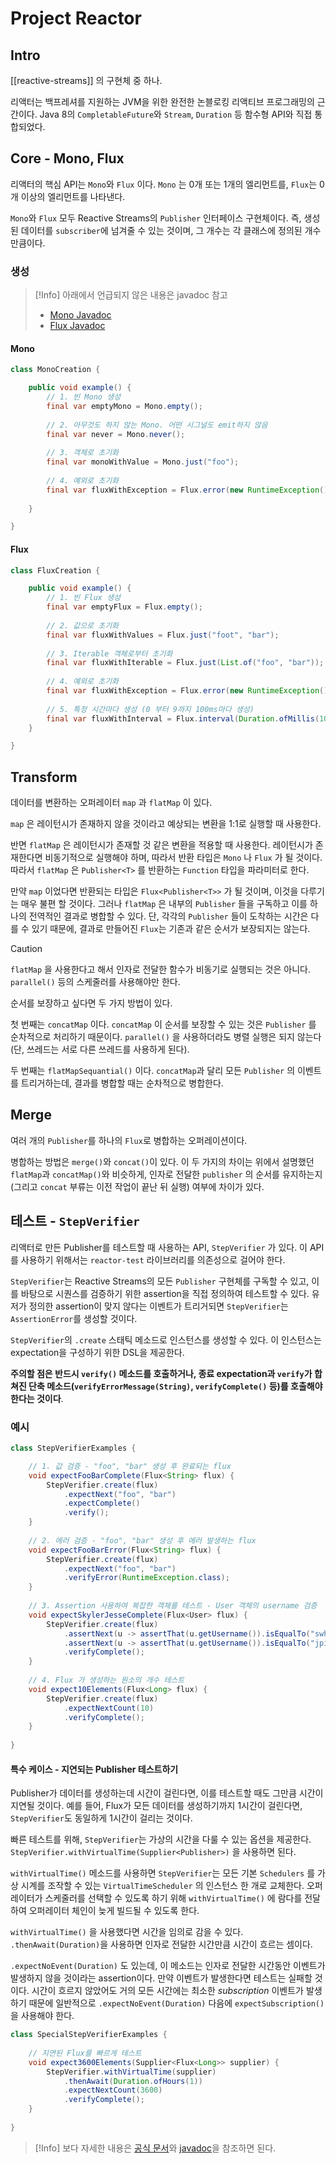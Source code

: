 # Project Reactor
## Intro

[[reactive-streams]] 의 구현체 중 하나.

리액터는 백프레셔를 지원하는 JVM을 위한 완전한 논블로킹 리액티브 프로그래밍의 근간이다. Java 8의 `CompletableFuture`와 `Stream`, `Duration` 등 함수형 API와 직접 통합되었다.

## Core - Mono, Flux

리액터의 핵심 API는 `Mono`와 `Flux` 이다. `Mono` 는 0개 또는 1개의 엘리먼트를, `Flux`는 0개 이상의 엘리먼트를 나타낸다.

`Mono`와 `Flux` 모두 Reactive Streams의 `Publisher` 인터페이스 구현체이다. 즉, 생성된 데이터를 `subscriber`에 넘겨줄 수 있는 것이며, 그 개수는 각 클래스에 정의된 개수만큼이다.

### 생성

> [!Info]
> 아래에서 언급되지 않은 내용은 javadoc 참고
> - [Mono Javadoc](https://projectreactor.io/docs/core/release/api/reactor/core/publisher/Mono.html)
> - [Flux Javadoc](https://projectreactor.io/docs/core/release/api/reactor/core/publisher/Flux.html)

#### Mono

```java
class MonoCreation {

	public void example() {
		// 1. 빈 Mono 생성
		final var emptyMono = Mono.empty();
		
		// 2. 아무것도 하지 않는 Mono. 어떤 시그널도 emit하지 않음
		final var never = Mono.never();
		
		// 3. 객체로 초기화
		final var monoWithValue = Mono.just("foo");
		
		// 4. 예외로 초기화
		final var fluxWithException = Flux.error(new RuntimeException());
		
	}

}
```

#### Flux

```java
class FluxCreation {

	public void example() {
		// 1. 빈 Flux 생성
		final var emptyFlux = Flux.empty();
		
		// 2. 값으로 초기화
		final var fluxWithValues = Flux.just("foot", "bar");
		
		// 3. Iterable 객체로부터 초기화
		final var fluxWithIterable = Flux.just(List.of("foo", "bar"));
		
		// 4. 예외로 초기화
		final var fluxWithException = Flux.error(new RuntimeException());
		
		// 5. 특정 시간마다 생성 (0 부터 9까지 100ms마다 생성)
		final var fluxWithInterval = Flux.interval(Duration.ofMillis(100)).take(10);
	}

}
```

## Transform

데이터를 변환하는 오퍼레이터 `map` 과 `flatMap` 이 있다.

`map` 은 레이턴시가 존재하지 않을 것이라고 예상되는 변환을 1:1로 실행할 때 사용한다.

반면 `flatMap` 은 레이턴시가 존재할 것 같은 변환을 적용할 때 사용한다. 레이턴시가 존재한다면 비동기적으로 실행해야 하며, 따라서 반환 타입은 `Mono` 나 `Flux` 가 될 것이다. 따라서 `flatMap` 은 `Publisher<T>` 를 반환하는 `Function` 타입을 파라미터로 한다. 

만약 `map` 이었다면 반환되는 타입은 `Flux<Publisher<T>>` 가 될 것이며, 이것을 다루기는 매우 불편 할 것이다. 그러나 `flatMap` 은 내부의 `Publisher` 들을 구독하고 이를 하나의 전역적인 결과로 병합할 수 있다. 단, 각각의 `Publisher` 들이 도착하는 시간은 다를 수 있기 때문에, 결과로 만들어진 `Flux`는 기존과 같은 순서가 보장되지는 않는다. 


> [!Caution]
> `flatMap` 을 사용한다고 해서 인자로 전달한 함수가 비동기로 실행되는 것은 아니다. 
> `parallel()` 등의 스케줄러를 사용해야만 한다.

순서를 보장하고 싶다면 두 가지 방법이 있다. 

첫 번째는 `concatMap` 이다. `concatMap` 이 순서를 보장할 수 있는 것은 `Publisher` 를 순차적으로 처리하기 때문이다. `parallel()` 을 사용하더라도 병렬 실행은 되지 않는다(단, 쓰레드는 서로 다른 쓰레드를 사용하게 된다).

두 번째는 `flatMapSequantial()` 이다. `concatMap`과 달리 모든 `Publisher` 의 이벤트를 트리거하는데, 결과를 병합할 때는 순차적으로 병합한다. 

## Merge

여러 개의 `Publisher`를 하나의 `Flux`로 병합하는 오퍼레이션이다. 

병합하는 방법은 `merge()`와 `concat()`이 있다. 이 두 가지의 차이는 위에서 설명했던 `flatMap`과 `concatMap()`와 비슷하게, 인자로 전달한 `publisher` 의 순서를 유지하는지(그리고 `concat` 부류는 이전 작업이 끝난 뒤 실행) 여부에 차이가 있다.


## 테스트 - `StepVerifier`

리액터로 만든 Publisher를 테스트할 때 사용하는 API, `StepVerifier` 가 있다. 이 API를 사용하기 위해서는 `reactor-test` 라이브러리를 의존성으로 걸어야 한다.

`StepVerifier`는 Reactive Streams의 모든 `Publisher` 구현체를 구독할 수 있고, 이를 바탕으로 시퀀스를 검증하기 위한 assertion을 직접 정의하여 테스트할 수 있다. 유저가 정의한 assertion이 맞지 않다는 이벤트가 트리거되면 `StepVerifier`는 `AssertionError`를 생성할 것이다.

`StepVerifier`의 `.create` 스태틱 메소드로 인스턴스를 생성할 수 있다. 이 인스턴스는 expectation을 구성하기 위한 DSL을 제공한다.

**주의할 점은 반드시 `verify()` 메소드를 호출하거나, 종료 expectation과 `verify`가 합쳐진 단축 메소드(`verifyErrorMessage(String)`, `verifyComplete()` 등)를 호출해야 한다는 것이다**.

### 예시

```java
class StepVerifierExamples {

	// 1. 값 검증 - "foo", "bar" 생성 후 완료되는 flux
	void expectFooBarComplete(Flux<String> flux) {
		StepVerifier.create(flux)
			.expectNext("foo", "bar")
			.expectComplete()
			.verify();
	}
	
	// 2. 에러 검증 - "foo", "bar" 생성 후 에러 발생하는 flux
	void expectFooBarError(Flux<String> flux) {
		StepVerifier.create(flux)
			.expectNext("foo", "bar")
			.verifyError(RuntimeException.class);
	}
	
	// 3. Assertion 사용하여 복잡한 객체를 테스트 - User 객체의 username 검증
	void expectSkylerJesseComplete(Flux<User> flux) {
		StepVerifier.create(flux)
			.assertNext(u -> assertThat(u.getUsername()).isEqualTo("swhite"))
			.assertNext(u -> assertThat(u.getUsername()).isEqualTo("jpinkman"))
			.verifyComplete();
	}
	
	// 4. Flux 가 생성하는 원소의 개수 테스트
	void expect10Elements(Flux<Long> flux) {
		StepVerifier.create(flux)
			.expectNextCount(10)
			.verifyComplete();
	}
	
}
```

#### 특수 케이스 - 지연되는 Publisher 테스트하기

Publisher가 데이터를 생성하는데 시간이 걸린다면, 이를 테스트할 때도 그만큼 시간이 지연될 것이다. 예를 들어, Flux가 모든 데이터를 생성하기까지 1시간이 걸린다면, `StepVerifier`도 동일하게 1시간이 걸리는 것이다.

빠른 테스트를 위해, `StepVerifier`는 가상의 시간을 다룰 수 있는 옵션을 제공한다. `StepVerifier.withVirtualTime(Supplier<Publisher>)` 을 사용하면 된다.

`withVirtualTime()` 메소드를 사용하면 `StepVerifier`는 모든 기본 `Schedulers` 를 가상 시계를 조작할 수 있는 `VirtualTimeScheduler` 의 인스턴스 한 개로 교체한다. 오퍼레이터가 스케줄러를 선택할 수 있도록 하기 위해 `withVirtualTime()` 에 람다를 전달하여 오퍼레이터 체인이 늦게 빌드될 수 있도록 한다.

`withVirtualTime()` 을 사용했다면 시간을 임의로 감을 수 있다. `.thenAwait(Duration)`을 사용하면 인자로 전달한 시간만큼 시간이 흐르는 셈이다. 

`.expectNoEvent(Duration)` 도 있는데, 이 메소드는 인자로 전달한 시간동안 이벤트가 발생하지 않을 것이라는 assertion이다. 만약 이벤트가 발생한다면 테스트는 실패할 것이다. 시간이 흐르지 않았어도 거의 모든 시간에는 최소한 *subscription* 이벤트가 발생하기 때문에 일반적으로 `.expectNoEvent(Duration)` 다음에 `expectSubscription()` 을 사용해야 한다.

```java
class SpecialStepVerifierExamples {
	
	// 지연된 Flux를 빠르게 테스트
	void expect3600Elements(Supplier<Flux<Long>> supplier) {
		StepVerifier.withVirtualTime(supplier)
			.thenAwait(Duration.ofHours(1))
			.expectNextCount(3600)
			.verifyComplete();
	}
	
}
```

> [!Info]
> 보다 자세한 내용은 [공식 문서](https://projectreactor.io/docs/core/release/reference/index.html#testing)와 [javadoc](https://javadoc.io/doc/io.projectreactor.addons/reactor-test/latest/reactor/test/StepVerifier.html)을 참조하면 된다.